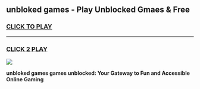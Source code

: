 
## unbloked games - Play Unblocked Gmaes & Free
<h3>
<a href="https://premium.freeplayer.one?title=unbloked_games&ref=20F">CLICK TO PLAY</a></h3>
<hr>

<h3>
<a href="https://premium.freeplayer.one?title=unbloked_games&ref=20F">CLICK 2 PLAY</a>
  
</h3>

<a href="https://premium.freeplayer.one?title=unbloked_games&ref=20F/"><img src="https://clearcache.store/games.png"></a>


**unbloked games games unblocked: Your Gateway to Fun and Accessible Online Gaming**
